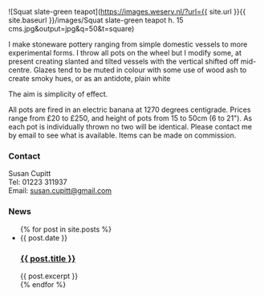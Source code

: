 ---
---

![Squat slate-green teapot](https://images.weserv.nl/?url={{ site.url }}{{ site.baseurl }}/images/Squat slate-green teapot h. 15 cms.jpg&amp;output=jpg&amp;q=50&amp;t=square)

I make stoneware pottery ranging from simple domestic vessels to more
experimental forms. I throw all pots on the wheel but I modify some, at
present creating slanted and tilted vessels with the vertical shifted off
mid-centre. Glazes tend to be muted in colour with some use of wood ash to
create smoky hues, or as an antidote, plain white

The aim is simplicity of effect.

All pots are fired in an electric banana at 1270 degrees centigrade. Prices
range from £20 to £250, and height of pots from 15 to 50cm (6 to 21"). As
each pot is individually thrown no two will be identical. Please contact
me by email to see what is available. Items can be made on commission.

### Contact

Susan Cupitt<br/>
Tel: 01223 311937<br/>
Email: [susan.cupitt@gmail.com](mailto:susan.cupitt@gmail.com)

### News

<ul class="blog-index">
  {% for post in site.posts %}
    <li>
      <span class="date">{{ post.date }}</span>
      <h3><a href="{{ site.baseurl }}{{ post.url }}">{{ post.title }}</a></h3>
      {{ post.excerpt }}
    </li>
  {% endfor %}
</ul>
